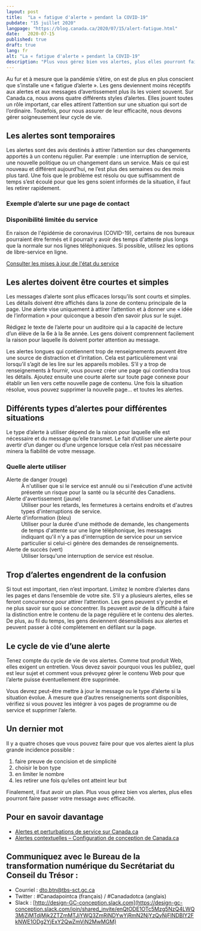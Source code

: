```yaml
---
layout: post
title:  "La « fatigue d'alerte » pendant la COVID-19"
pubdate: "15 juillet 2020"
langpage: "https://blog.canada.ca/2020/07/15/alert-fatigue.html"
date:   2020-07-15
published: true
draft: true
lang: fr
alt: "La « fatigue d'alerte » pendant la COVID-19"
description: "Plus vous gérez bien vos alertes, plus elles pourront faire passer votre message avec efficacité."
---
```

Au fur et à mesure que la pandémie s’étire, on est de plus en plus conscient que s’installe une « fatigue d’alerte ». Les gens deviennent moins réceptifs aux alertes et aux messages d’avertissement plus ils les voient souvent. Sur Canada.ca, nous avons quatre différents styles d’alertes. Elles jouent toutes un rôle important, car elles attirent l’attention sur une situation qui sort de l’ordinaire. Toutefois, pour nous assurer de leur efficacité, nous devons gérer soigneusement leur cycle de vie. 

## Les alertes sont temporaires

Les alertes sont des avis destinés à attirer l’attention sur des changements apportés à un contenu régulier. Par exemple : une interruption de service, une nouvelle politique ou un changement dans un service. Mais ce qui est nouveau et différent aujourd’hui, ne l’est plus des semaines ou des mois plus tard. Une fois que le problème est résolu ou que suffisamment de temps s’est écoulé pour que les gens soient informés de la situation, il faut les retirer rapidement. 

### Exemple d’alerte sur une page de contact

<section class="alert alert-warning">
  <h3>Disponibilité limitée du service
  </h3>
  <p>En raison de l'épidémie de coronavirus (COVID-19), certains de nos bureaux pourraient être fermés et il pourrait y avoir des temps d'attente plus longs que la normale sur nos lignes téléphoniques. Si possible, utilisez les options de libre-service en ligne.
  </p>
  <p><a href="#">Consulter les mises à jour de l'état du service</a>
  </p>
</section>

## Les alertes doivent être courtes et simples

Les messages d’alerte sont plus efficaces lorsqu’ils sont courts et simples.  Les détails doivent être affichés dans la zone de contenu principale de la page. Une alerte vise uniquement à attirer l’attention et à donner une « idée de l’information » pour quiconque a besoin d’en savoir plus sur le sujet. 

Rédigez le texte de l’alerte pour un auditoire qui a la capacité de lecture d’un élève de la 6e à la 8e année. Les gens doivent comprennent facilement la raison pour laquelle ils doivent porter attention au message.

Les alertes longues qui contiennent trop de renseignements peuvent être une source de distraction et d’irritation. Cela est particulièrement vrai lorsqu’il s’agit de les lire sur les appareils mobiles. S’il y a trop de renseignements à fournir, vous pouvez créer une page qui contiendra tous les détails. Ajoutez ensuite une courte alerte sur toute page connexe pour établir un lien vers cette nouvelle page de contenu. Une fois la situation résolue, vous pouvez supprimer la nouvelle page... et toutes les alertes.

## Différents types d’alertes pour différentes situations

Le type d’alerte à utiliser dépend de la raison pour laquelle elle est nécessaire et du message qu’elle transmet. Le fait d’utiliser une alerte pour avertir d’un danger ou d’une urgence lorsque cela n’est pas nécessaire minera la fiabilité de votre message.

<section>
		<h3>Quelle alerte utiliser</h3>
		<dl class="dl-horizontal">
				<dt>Alerte de danger (rouge)</dt>
				<dd>À n'utiliser que si le service est annulé ou si l'exécution d'une activité présente un risque pour la santé ou la sécurité des Canadiens.</dd>
				<dt>Alerte d'avertissement (jaune)</dt>
				<dd>Utiliser pour les retards, les fermetures à certains endroits et d'autres types d'interruptions de service.</dd>
				<dt>Alerte d'information (bleu)</dt>
				<dd>Utiliser pour la durée d'une méthode de demande, les changements de temps d'attente sur une ligne téléphonique, les messages indiquant qu'il n'y a pas d'interruption de service pour un service particulier si celui-ci génère des demandes de renseignements.</dd>
				<dt>Alerte de succès (vert)</dt>
				<dd>Utiliser lorsqu'une interruption de service est résolue.
</dd>
		</dl>
</section>

## Trop d’alertes engendrent de la confusion

Si tout est important, rien n’est important. Limitez le nombre d’alertes dans les pages et dans l’ensemble de votre site. S’il y a plusieurs alertes, elles se feront concurrence pour attirer l’attention. Les gens peuvent s’y perdre et ne plus savoir sur quoi se concentrer. Ils peuvent avoir de la difficulté à faire la distinction entre le contenu de la page régulière et le contenu des alertes. De plus, au fil du temps, les gens deviennent désensibilisés aux alertes et peuvent passer à côté complètement en défilant sur la page. 

## Le cycle de vie d’une alerte

Tenez compte du cycle de vie de vos alertes. Comme tout produit Web, elles exigent un entretien. Vous devez savoir pourquoi vous les publiez, quel est leur sujet et comment vous prévoyez gérer le contenu Web pour que l’alerte puisse éventuellement être supprimée.  

Vous devrez peut-être mettre à jour le message ou le type d’alerte si la situation évolue. À mesure que d’autres renseignements sont disponibles, vérifiez si vous pouvez les intégrer à vos pages de programme ou de service et supprimer l’alerte. 

## Un dernier mot

Il y a quatre choses que vous pouvez faire pour que vos alertes aient la plus grande incidence possible :
1. faire preuve de concision et de simplicité
2. choisir le bon type
3. en limiter le nombre
4. les retirer une fois qu’elles ont atteint leur but

Finalement, il faut avoir un plan. Plus vous gérez bien vos alertes, plus elles pourront faire passer votre message avec efficacité. 

## Pour en savoir davantage
* [Alertes et perturbations de service sur Canada.ca](https://conception.canada.ca/crise/alertes.html)
* [Alertes contextuelles – Configuration de conception de Canada.ca](https://conception.canada.ca/configurations-conception-communes/alertes-contextuelles.html)

## Communiquez avec le Bureau de la transformation numérique du Secrétariat du Conseil du Trésor :
* Courriel : [dto.btn@tbs-sct.gc.ca](mailto:dto.btn@tbs-sct.gc.ca)
* Twitter :  #Canadapointca (français) / #Canadadotca (anglais)
* Slack : [http://design-GC-conception.slack.com](https://design-gc-conception.slack.com/join/shared_invite/enQtODE1OTc5Mzg5NzQ4LWQ3MjZjMTdjMjk2ZTZmMTJjYWQ3ZmRiNDYwYjRmN2NjYzQyNjFlNDBlY2FkNWE1ODg2YjExY2QwZmVjN2MwMGM)

